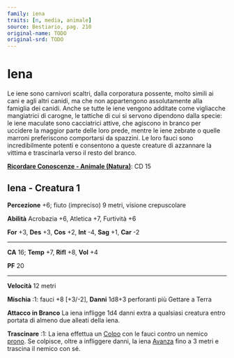 ```yaml
---
family: iena
traits: [n, media, animale]
source: Bestiario, pag. 210
original-name: TODO
original-srd: TODO
---
```


# Iena

Le iene sono carnivori scaltri, dalla corporatura possente, molto simili ai cani
e agli altri canidi, ma che non appartengono assolutamente alla famiglia dei
canidi. Anche se tutte le iene vengono additate come vigliacche mangiatrici di
carogne, le tattiche di cui si servono dipendono dalla specie: le iene maculate
sono cacciatrici attive, che agiscono in branco per uccidere la maggior parte
delle loro prede, mentre le iene zebrate o quelle marroni preferiscono
comportarsi da spazzini. Le loro fauci sono incredibilmente potenti e consentono
a queste creature di azzannare la vittima e trascinarla verso il resto del
branco.

**[Ricordare Conoscenze - Animale (Natura)](/azioni/abilita/ricordare-conoscenze)**:
CD 15

## Iena - Creatura 1

**Percezione** +6; fiuto (impreciso) 9 metri, visione crepuscolare

**Abilità** Acrobazia +6, Atletica +7, Furtività +6

**For** +3, **Des** +3, **Cos** +2, **Int** -4, **Sag** +1, **Car** -2

---

**CA** 16; **Temp** +7, **Rifl** +8, **Vol** +4

**PF** 20

---

**Velocità** 12 metri

**Mischia** :1: fauci +8 \[+3/-2], **Danni** 1d8+3 perforanti più Gettare a
Terra

**Attacco in Branco** La iena infligge 1d4 danni extra a qualsiasi creatura
entro portata di almeno due alleati della iena.

**Trascinare** :1: La iena effettua un [Colpo](/azioni/base/colpire) con le
fauci contro un nemico [prono](/condizioni/prono). Se colpisce, oltre a
infliggere danni, la iena [Avanza](/azioni/base/avanzare) fino a 3 metri e
trascina il nemico con sé.

